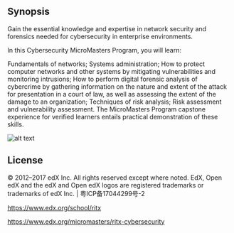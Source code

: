 ## Synopsis

Gain the essential knowledge and expertise in network security and forensics needed for cybersecurity in enterprise environments.

In this Cybersecurity MicroMasters Program, you will learn:

Fundamentals of networks;
Systems administration;
How to protect computer networks and other systems by mitigating vulnerabilities and monitoring intrusions;
How to perform digital forensic analysis of cybercrime by gathering information on the nature and extent of the attack for presentation in a court of law, as well as assessing the extent of the damage to an organization;
Techniques of risk analysis;
Risk assessment and vulnerability assessment.
The MicroMasters Program capstone experience for verified learners entails practical demonstration of these skills.

![alt text](https://github.com/Ohara124c41/Cybersecurity/blob/master/Supporting_Doc/EnCase-Re.gif)



## License

© 2012–2017 edX Inc. All rights reserved except where noted. EdX, Open edX and the edX and Open edX logos are registered trademarks or trademarks of edX Inc. | 粤ICP备17044299号-2

https://www.edx.org/school/ritx

https://www.edx.org/micromasters/ritx-cybersecurity 
